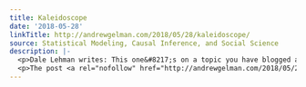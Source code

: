 ```yaml
---
title: Kaleidoscope
date: '2018-05-28'
linkTitle: http://andrewgelman.com/2018/05/28/kaleidoscope/
source: Statistical Modeling, Causal Inference, and Social Science
description: |-
  <p>Dale Lehman writes: This one&#8217;s on a topic you have blogged about often and one that I still think is under-appreciated: measurement. The Economist recently reported on this fascinating article about lightning strikes and their apparent sensitivity to shipping lanes and the associated pollution. I [Lehman] immediately wondered about whether there is a bias in [&#8230;]</p>
  <p>The post <a rel="nofollow" href="http://andrewgelman.com/2018/05/28/kaleidoscope/">Kaleidoscope</a> appeared firs
---
```

